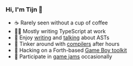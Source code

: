 ### Hi, I'm Tijn 👋

- ☕️ Rarely seen without a cup of coffee
- 👨‍💻 Mostly writing TypeScript at work
- 📣 Enjoy [writing](https://www.reaktor.com/blog/an-introduction-to-codemods) and [talking](https://www.youtube.com/watch?v=xS7UrNPmYX8) about ASTs
- 🔬 Tinker around with [compilers](https://github.com/liphe/delisp) after hours
- 👾 Hacking on a Forth-based [Game Boy toolkit](https://github.com/ams-hackers/gbforth)
- 🌱 Participate in [game jams](https://tkers.itch.io) occasionally
